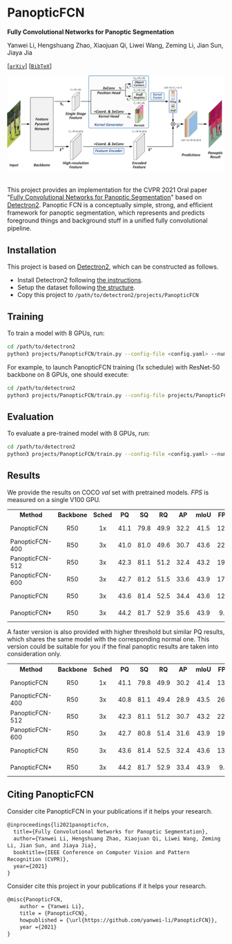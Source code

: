 # PanopticFCN
**Fully Convolutional Networks for Panoptic Segmentation**

Yanwei Li, Hengshuang Zhao, Xiaojuan Qi, Liwei Wang, Zeming Li, Jian Sun, Jiaya Jia

[[`arXiv`](https://arxiv.org/pdf/2012.00720.pdf)] [[`BibTeX`](#CitingPanopticFCN)]

<div align="center">
  <img src="docs/panoptic_fcn.png"/>
</div><br/>


This project provides an implementation for the CVPR 2021 Oral paper "[Fully Convolutional Networks for Panoptic Segmentation](https://arxiv.org/pdf/2012.00720.pdf)" based on [Detectron2](https://github.com/facebookresearch/detectron2). Panoptic FCN is a conceptually simple, strong, and efﬁcient framework for panoptic segmentation, which represents and predicts foreground things and background stuff in a uniﬁed fully convolutional pipeline.


## Installation
This project is based on [Detectron2](https://github.com/facebookresearch/detectron2), which can be constructed as follows.
* Install Detectron2 following [the instructions](https://detectron2.readthedocs.io/tutorials/install.html).
* Setup the dataset following [the structure](https://github.com/facebookresearch/detectron2/blob/master/datasets/README.md).
* Copy this project to `/path/to/detectron2/projects/PanopticFCN`

## Training
To train a model with 8 GPUs, run:
```bash
cd /path/to/detectron2
python3 projects/PanopticFCN/train.py --config-file <config.yaml> --num-gpus 8
```

For example, to launch PanopticFCN training (1x schedule) with ResNet-50 backbone on 8 GPUs,
one should execute:
```bash
cd /path/to/detectron2
python3 projects/PanopticFCN/train.py --config-file projects/PanopticFCN/configs/PanopticFCN-R50-1x.yaml --num-gpus 8
```

## Evaluation
To evaluate a pre-trained model with 8 GPUs, run:
```bash
cd /path/to/detectron2
python3 projects/PanopticFCN/train.py --config-file <config.yaml> --num-gpus 8 --eval-only MODEL.WEIGHTS /path/to/model_checkpoint
```

## Results
We provide the results on COCO *val* set with pretrained models. *FPS* is measured on a single V100 GPU.

<table><tbody>
<!-- START TABLE -->
<!-- TABLE HEADER -->
<th valign="bottom">Method</th>
<th valign="bottom">Backbone</th>
<th valign="bottom">Sched</th>
<th valign="bottom">PQ</th>
<th valign="bottom">SQ</th>
<th valign="bottom">RQ</th>
<th valign="bottom">AP</th>
<th valign="bottom">mIoU</th>
<th valign="bottom">FPS</th>
<th valign="bottom">download</th>
<!-- TABLE BODY -->
<tr><td align="left">PanopticFCN</td>
<td align="center">R50</td>
<td align="center">1x</td>
<td align="center"> 41.1 </td>
<td align="center"> 79.8 </td>
<td align="center"> 49.9 </td>
<td align="center"> 32.2 </td>
<td align="center"> 41.5 </td>
<td align="center"> 12.4 </td>
<td align="center"> <a href="https://drive.google.com/file/d/1tD1A5Zwbtri5OejlIz9MLKwzOzjtIMHQ/view?usp=sharing">model</a>&nbsp;|&nbsp;<a href="https://drive.google.com/file/d/1NeUO9EWtkZE0M5NrEpZ8uFqOX3vQg3Lx/view?usp=sharing">metrics</a> </td>
</tr>
<tr><td align="left">PanopticFCN-400</td>
<td align="center">R50</td>
<td align="center">3x</td>
<td align="center"> 41.0 </td>
<td align="center"> 81.0 </td>
<td align="center"> 49.6 </td>
<td align="center"> 30.7 </td>
<td align="center"> 43.6 </td>
<td align="center"> 22.5 </td>
<td align="center"> <a href="https://drive.google.com/file/d/1QBYMAznZDDX7A0Mnaq3euB23rTBzwUCf/view?usp=sharing">model</a>&nbsp;|&nbsp;<a href="https://drive.google.com/file/d/1QOwbA9KRIvDN8PKh10aCQhf1jpykKwbB/view?usp=sharing">metrics</a> </td>
</tr>
<tr><td align="left">PanopticFCN-512</td>
<td align="center">R50</td>
<td align="center">3x</td>
<td align="center"> 42.3 </td>
<td align="center"> 81.1 </td>
<td align="center"> 51.2 </td>
<td align="center"> 32.4 </td>
<td align="center"> 43.2 </td>
<td align="center"> 19.8 </td>
<td align="center"> <a href="https://drive.google.com/file/d/1QBYMAznZDDX7A0Mnaq3euB23rTBzwUCf/view?usp=sharing">model</a>&nbsp;|&nbsp;<a href="https://drive.google.com/file/d/1QOwbA9KRIvDN8PKh10aCQhf1jpykKwbB/view?usp=sharing">metrics</a> </td>
</tr>
<tr><td align="left">PanopticFCN-600</td>
<td align="center">R50</td>
<td align="center">3x</td>
<td align="center"> 42.7 </td>
<td align="center"> 81.2 </td>
<td align="center"> 51.5 </td>
<td align="center"> 33.6 </td>
<td align="center"> 43.9 </td>
<td align="center"> 17.5 </td>
<td align="center"> <a href="https://drive.google.com/file/d/1gIUxy1DJ_V91IwL5_jHQDMOIgHoWn_O1/view?usp=sharing">model</a>&nbsp;|&nbsp;<a href="https://drive.google.com/file/d/1OfbyJWIVfdGQ0C-JNUnXoocHXdILnIkf/view?usp=sharing">metrics</a> </td>
</tr>
<tr><td align="left">PanopticFCN</td>
<td align="center">R50</td>
<td align="center">3x</td>
<td align="center"> 43.6 </td>
<td align="center"> 81.4 </td>
<td align="center"> 52.5 </td>
<td align="center"> 34.4 </td>
<td align="center"> 43.6 </td>
<td align="center"> 12.8 </td>
<td align="center"> <a href="https://drive.google.com/file/d/18Re3keEkIiy7EVS-uFCNPBfT1BfT8Ng3/view?usp=sharing">model</a>&nbsp;|&nbsp;<a href="https://drive.google.com/file/d/1ACrIJ_AZCW3fD7jcipdya3-ixVBojnFO/view?usp=sharing">metrics</a></td>
</tr>
<tr><td align="left">PanopticFCN*</td>
<td align="center">R50</td>
<td align="center">3x</td>
<td align="center"> 44.2 </td>
<td align="center"> 81.7 </td>
<td align="center"> 52.9 </td>
<td align="center"> 35.6 </td>
<td align="center"> 43.9 </td>
<td align="center"> 9.3 </td>
<td align="center"> <a href="https://drive.google.com/file/d/1_VkJIhbQg9uqN49L3cDAW66zZKJE0fkI/view?usp=sharing">model</a>&nbsp;|&nbsp;<a href="https://drive.google.com/file/d/1uulb8PATBy1dF2VhlgQYQlo7gEdKRMK1/view?usp=sharing">metrics</a></td>
</tr>
</tbody></table>

A faster version is also provided with higher threshold but similar PQ results, which shares the same model with the corresponding normal one. This version could be suitable for you if the final panoptic results are taken into consideration only.

<table><tbody>
<!-- START TABLE -->
<!-- TABLE HEADER -->
<th valign="bottom">Method</th>
<th valign="bottom">Backbone</th>
<th valign="bottom">Sched</th>
<th valign="bottom">PQ</th>
<th valign="bottom">SQ</th>
<th valign="bottom">RQ</th>
<th valign="bottom">AP</th>
<th valign="bottom">mIoU</th>
<th valign="bottom">FPS</th>
<th valign="bottom">download</th>
<!-- TABLE BODY -->
<tr><td align="left">PanopticFCN</td>
<td align="center">R50</td>
<td align="center">1x</td>
<td align="center"> 41.1 </td>
<td align="center"> 79.8 </td>
<td align="center"> 49.9 </td>
<td align="center"> 30.2 </td>
<td align="center"> 41.4 </td>
<td align="center"> 13.6 </td>
<td align="center"> <a href="https://drive.google.com/file/d/1tD1A5Zwbtri5OejlIz9MLKwzOzjtIMHQ/view?usp=sharing">model</a>&nbsp;|&nbsp;<a href="https://drive.google.com/file/d/1NeUO9EWtkZE0M5NrEpZ8uFqOX3vQg3Lx/view?usp=sharing">metrics</a> </td>
</tr>
<tr><td align="left">PanopticFCN-400</td>
<td align="center">R50</td>
<td align="center">3x</td>
<td align="center"> 40.8 </td>
<td align="center"> 81.1 </td>
<td align="center"> 49.4 </td>
<td align="center"> 28.9 </td>
<td align="center"> 43.5 </td>
<td align="center"> 26.1 </td>
<td align="center"> <a href="https://drive.google.com/file/d/1QBYMAznZDDX7A0Mnaq3euB23rTBzwUCf/view?usp=sharing">model</a>&nbsp;|&nbsp;<a href="https://drive.google.com/file/d/1QOwbA9KRIvDN8PKh10aCQhf1jpykKwbB/view?usp=sharing">metrics</a> </td>
</tr>
<tr><td align="left">PanopticFCN-512</td>
<td align="center">R50</td>
<td align="center">3x</td>
<td align="center"> 42.3 </td>
<td align="center"> 81.1 </td>
<td align="center"> 51.2 </td>
<td align="center"> 30.7 </td>
<td align="center"> 43.2 </td>
<td align="center"> 22.0 </td>
<td align="center"> <a href="https://drive.google.com/file/d/1QBYMAznZDDX7A0Mnaq3euB23rTBzwUCf/view?usp=sharing">model</a>&nbsp;|&nbsp;<a href="https://drive.google.com/file/d/1QOwbA9KRIvDN8PKh10aCQhf1jpykKwbB/view?usp=sharing">metrics</a> </td>
</tr>
<tr><td align="left">PanopticFCN-600</td>
<td align="center">R50</td>
<td align="center">3x</td>
<td align="center"> 42.7 </td>
<td align="center"> 80.8 </td>
<td align="center"> 51.4 </td>
<td align="center"> 31.6 </td>
<td align="center"> 43.9 </td>
<td align="center"> 19.1 </td>
<td align="center"> <a href="https://drive.google.com/file/d/1gIUxy1DJ_V91IwL5_jHQDMOIgHoWn_O1/view?usp=sharing">model</a>&nbsp;|&nbsp;<a href="https://drive.google.com/file/d/1OfbyJWIVfdGQ0C-JNUnXoocHXdILnIkf/view?usp=sharing">metrics</a> </td>
</tr>
<tr><td align="left">PanopticFCN</td>
<td align="center">R50</td>
<td align="center">3x</td>
<td align="center"> 43.6 </td>
<td align="center"> 81.4 </td>
<td align="center"> 52.5 </td>
<td align="center"> 32.4 </td>
<td align="center"> 43.6 </td>
<td align="center"> 13.5 </td>
<td align="center"> <a href="https://drive.google.com/file/d/18Re3keEkIiy7EVS-uFCNPBfT1BfT8Ng3/view?usp=sharing">model</a>&nbsp;|&nbsp;<a href="https://drive.google.com/file/d/1ACrIJ_AZCW3fD7jcipdya3-ixVBojnFO/view?usp=sharing">metrics</a> </td>
</tr>
<tr><td align="left">PanopticFCN*</td>
<td align="center">R50</td>
<td align="center">3x</td>
<td align="center"> 44.2 </td>
<td align="center"> 81.7 </td>
<td align="center"> 52.9 </td>
<td align="center"> 33.4 </td>
<td align="center"> 43.9 </td>
<td align="center"> 9.7 </td>
<td align="center"> <a href="https://drive.google.com/file/d/1_VkJIhbQg9uqN49L3cDAW66zZKJE0fkI/view?usp=sharing">model</a>&nbsp;|&nbsp;<a href="https://drive.google.com/file/d/1uulb8PATBy1dF2VhlgQYQlo7gEdKRMK1/view?usp=sharing">metrics</a> </td>
</tr>
</tbody></table>

## <a name="CitingPanopticFCN"></a>Citing PanopticFCN

Consider cite PanopticFCN in your publications if it helps your research.

```
@inproceedings{li2021panopticfcn,
  title={Fully Convolutional Networks for Panoptic Segmentation},
  author={Yanwei Li, Hengshuang Zhao, Xiaojuan Qi, Liwei Wang, Zeming Li, Jian Sun, and Jiaya Jia},
  booktitle={IEEE Conference on Computer Vision and Pattern Recognition (CVPR)},
  year={2021}
}
```
Consider cite this project in your publications if it helps your research. 
```
@misc{PanopticFCN,
    author = {Yanwei Li},
    title = {PanopticFCN},
    howpublished = {\url{https://github.com/yanwei-li/PanopticFCN}},
    year ={2021}
}
```

